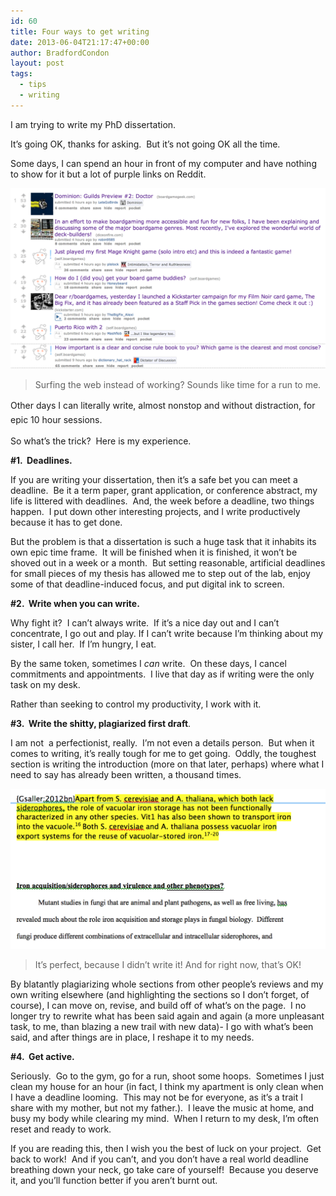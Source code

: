 ```yaml
---
id: 60
title: Four ways to get writing
date: 2013-06-04T21:17:47+00:00
author: BradfordCondon
layout: post
tags:
  - tips
  - writing
---
```

I am trying to write my PhD dissertation.

It&#8217;s going OK, thanks for asking.  But it&#8217;s not going OK all the time.

Some days, I can spend an hour in front of my computer and have nothing to show for it but a lot of purple links on Reddit.

![<img class="size-full wp-image" id="i-65" alt="Image" src="https://i0.wp.com/www.bradfordcondon.com/wp-content/uploads/2013/06/screen-shot-2013-06-04-at-4-57-29-pm.png?resize=487%2C280" data-recalc-dims="1" />](/wp-content/uploads/2013/06/screen-shot-2013-06-04-at-4-57-29-pm.png)
>Surfing the web instead of working? Sounds like time for a run to me. 

<span style="line-height:1.6;">Other days I can literally write, almost nonstop and without distraction, for epic 10 hour sessions.  </span>

So what&#8217;s the trick?  Here is my experience.

**#1.  Deadlines.**

If you are writing your dissertation, then it&#8217;s a safe bet you can meet a deadline.  Be it a term paper, grant application, or conference abstract, my life is littered with deadlines.  And, the week before a deadline, two things happen.  I put down other interesting projects, and I write productively because it has to get done.

But the problem is that a dissertation is such a huge task that it inhabits its own epic time frame.  It will be finished when it is finished, it won&#8217;t be shoved out in a week or a month.  But setting reasonable, artificial deadlines for small pieces of my thesis has allowed me to step out of the lab, enjoy some of that deadline-induced focus, and put digital ink to screen.

**#2.  Write when you can write.**

Why fight it?  I can&#8217;t always write.  If it&#8217;s a nice day out and I can&#8217;t concentrate, I go out and play. If I can&#8217;t write because I&#8217;m thinking about my sister, I call her.  If I&#8217;m hungry, I eat.

By the same token, sometimes I _can_ write.  On these days, I cancel commitments and appointments.  I live that day as if writing were the only task on my desk.

Rather than seeking to control my productivity, I work with it.

**#3.  Write the shitty, plagiarized first draft**.

I am not  a perfectionist, really.  I&#8217;m not even a details person.  But when it comes to writing, it&#8217;s really tough for me to get going.  Oddly, the toughest section is writing the introduction (more on that later, perhaps) where what I need to say has already been written, a thousand times.

![<img class="size-full wp-image" id="i-78" alt="Image" src="https://i0.wp.com/www.bradfordcondon.com/wp-content/uploads/2013/06/screen-shot-2013-06-04-at-5-07-02-pm.png?resize=487%2C248" data-recalc-dims="1" />](/wp-content/uploads/2013/06/screen-shot-2013-06-04-at-5-07-02-pm.png)
>It&#8217;s perfect, because I didn&#8217;t write it! And for right now, that&#8217;s OK!

By blatantly plagiarizing whole sections from other people&#8217;s reviews and my own writing elsewhere (and highlighting the sections so I don&#8217;t forget, of course), I can move on, revise, and build off of what&#8217;s on the page.  I no longer try to rewrite what has been said again and again (a more unpleasant task, to me, than blazing a new trail with new data)- I go with what&#8217;s been said, and after things are in place, I reshape it to my needs.

**#4.  Get active.**

Seriously.  Go to the gym, go for a run, shoot some hoops.  Sometimes I just clean my house for an hour (in fact, I think my apartment is only clean when I have a deadline looming.  This may not be for everyone, as it&#8217;s a trait I share with my mother, but not my father.).  I leave the music at home, and busy my body while clearing my mind.  When I return to my desk, I&#8217;m often reset and ready to work.

If you are reading this, then I wish you the best of luck on your project.  Get back to work!  And if you can&#8217;t, and you don&#8217;t have a real world deadline breathing down your neck, go take care of yourself!  Because you deserve it, and you&#8217;ll function better if you aren&#8217;t burnt out.